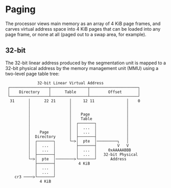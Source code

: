 # Paging

The processor views main memory as an array of 4 KiB page frames, and carves
virtual address space into 4 KiB pages that can be loaded into any page frame,
or none at all (paged out to a swap area, for example).

## 32-bit

The 32-bit linear address produced by the segmentation unit is mapped to a
32-bit physical address by the memory management unit (MMU) using a two-level
page table tree:
     
                  32-bit Linear Virtual Address
     ┌─────────────────┬────────────────┬─────────────────────┐
     │    Directory    │      Table     │        Offset       │
     └─────────────────┴────────────────┴─────────────────────┘
      31      │      22 21      │     12 11              │    0
              │                 │                        │
              │                 │                        │
              │                 │    Page                │
              │                 │    Table               │
              │                 │  ┌───────┐             │
              │                 │  │  ...  │             │
              │    Page         │  │  ...  │             │
              │  Directory      │  ├───────┤             │
              │  ┌───────┐      └─>│  pte  │─────────┐   │
              │  │  ...  │         ├───────┤         V   V
              │  │  ...  │         │  ...  │     0xAAAAABBB
              │  ├───────┤         │  ...  │   32-bit Physical
              └─>│  pte  │────────>└───────┘      Address
                 ├───────┤          4 KiB
                 │  ...  │
                 │  ...  │
        cr3 ────>└───────┘
                   4 KiB
